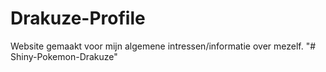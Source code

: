 # Drakuze-Profile
Website gemaakt voor mijn algemene intressen/informatie over mezelf.
"# Shiny-Pokemon-Drakuze" 
